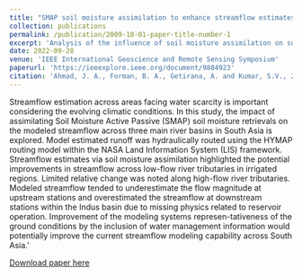 ```yaml
---
title: "SMAP soil moisture assimilation to enhance streamflow estimates across South Asia"
collection: publications
permalink: /publication/2009-10-01-paper-title-number-1
excerpt: 'Analysis of the influence of soil moisture assimilation on subsequent streamflow'
date: 2022-09-28
venue: 'IEEE International Geoscience and Remote Sensing Symposium'
paperurl: 'https://ieeexplore.ieee.org/document/9884923'
citation: 'Ahmad, J. A., Forman, B. A., Getirana, A. and Kumar, S.V., 2022. SMAP soil moisture assimilation to enhance streamflow estimates across South Asia. 2022 IEEE International Geoscience and Remote Sensing Symposium, pp. 7705-7708, doi: 10.1109/IGARSS46834.2022.9884923'
---
```

Streamflow estimation across areas facing water scarcity is important considering the evolving climatic conditions. In this study, the impact of assimilating Soil Moisture Active Passive (SMAP) soil moisture retrievals on the modeled streamflow across three main river basins in South Asia is explored. Model estimated runoff was hydraulically routed using the HYMAP routing model within the NASA Land Information System (LIS) framework. Streamflow estimates via soil moisture assimilation highlighted the potential improvements in streamflow across low-flow river tributaries in irrigated regions. Limited relative change was noted along high-flow river tributaries. Modeled streamflow tended to underestimate the flow magnitude at upstream stations and overestimated the streamflow at downstream stations within the Indus basin due to missing physics related to reservoir operation. Improvement of the modeling systems represen-tativeness of the ground conditions by the inclusion of water management information would potentially improve the current streamflow modeling capability across South Asia.'

[Download paper here](https://ieeexplore.ieee.org/document/9884923)